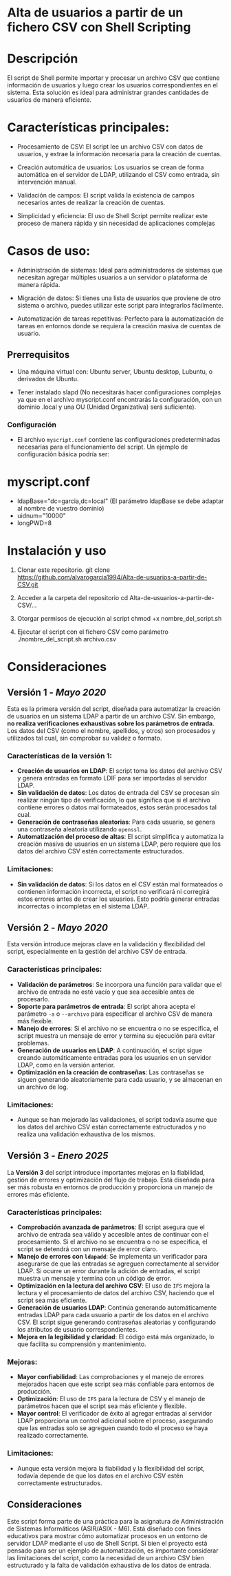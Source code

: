 # Alta de usuarios a partir de un fichero CSV con Shell Scripting

# Descripción
El script de Shell permite importar y procesar un archivo CSV que contiene información de usuarios y luego crear los usuarios correspondientes en el sistema. Esta solución es ideal para administrar grandes cantidades de usuarios de manera eficiente.

# Características principales:
- Procesamiento de CSV: El script lee un archivo CSV con datos de usuarios, y extrae la información necesaria para la creación de cuentas.

- Creación automática de usuarios: Los usuarios se crean de forma automática en el servidor de LDAP, utilizando el CSV como entrada, sin intervención manual.

- Validación de campos: El script valida la existencia de campos necesarios  antes de realizar la creación de cuentas.

- Simplicidad y eficiencia: El uso de Shell Script permite realizar este proceso de manera rápida y sin necesidad de aplicaciones complejas

# Casos de uso:
- Administración de sistemas: Ideal para administradores de sistemas que necesitan agregar múltiples usuarios a un servidor o plataforma de manera rápida.

- Migración de datos: Si tienes una lista de usuarios que proviene de otro sistema o archivo, puedes utilizar este script para integrarlos fácilmente.

- Automatización de tareas repetitivas: Perfecto para la automatización de tareas en entornos donde se requiera la creación masiva de cuentas de usuario.


## Prerrequisitos
- Una máquina virtual con: Ubuntu server, Ubuntu desktop, Lubuntu, o derivados de Ubuntu.

- Tener instalado slapd (No necesitarás hacer configuraciones complejas ya que en el archivo myscript.conf encontrarás la configuración, con un dominio .local y una OU (Unidad Organizativa) será suficiente).

### Configuración
- El archivo `myscript.conf` contiene las configuraciones predeterminadas necesarias para el funcionamiento del script. Un ejemplo de configuración básica podría ser:

# myscript.conf
- ldapBase="dc=garcia,dc=local"  (El parámetro ldapBase se debe adaptar al nombre de vuestro dominio)
- uidnum="10000"
- longPWD=8


# Instalación y uso
1) Clonar este repositorio.
git clone https://github.com/alvarogarcia1994/Alta-de-usuarios-a-partir-de-CSV.git

2) Acceder a la carpeta del repositorio
cd Alta-de-usuarios-a-partir-de-CSV/...

3) Otorgar permisos de ejecución al script
chmod +x nombre_del_script.sh

4) Ejecutar el script con el fichero CSV como parámetro
./nombre_del_script.sh archivo.csv

# Consideraciones
## Versión 1 - *Mayo 2020*

Esta es la primera versión del script, diseñada para automatizar la creación de usuarios en un sistema LDAP a partir de un archivo CSV. Sin embargo, **no realiza verificaciones exhaustivas sobre los parámetros de entrada**. Los datos del CSV (como el nombre, apellidos, y otros) son procesados y utilizados tal cual, sin comprobar su validez o formato. 

### Características de la versión 1:
- **Creación de usuarios en LDAP**: El script toma los datos del archivo CSV y genera entradas en formato LDIF para ser importadas al servidor LDAP.
- **Sin validación de datos**: Los datos de entrada del CSV se procesan sin realizar ningún tipo de verificación, lo que significa que si el archivo contiene errores o datos mal formateados, estos serán procesados tal cual.
- **Generación de contraseñas aleatorias**: Para cada usuario, se genera una contraseña aleatoria utilizando `openssl`.
- **Automatización del proceso de altas**: El script simplifica y automatiza la creación masiva de usuarios en un sistema LDAP, pero requiere que los datos del archivo CSV estén correctamente estructurados.

### Limitaciones:
- **Sin validación de datos**: Si los datos en el CSV están mal formateados o contienen información incorrecta, el script no verificará ni corregirá estos errores antes de crear los usuarios. Esto podría generar entradas incorrectas o incompletas en el sistema LDAP.

## Versión 2 - *Mayo 2020*

Esta versión introduce mejoras clave en la validación y flexibilidad del script, especialmente en la gestión del archivo CSV de entrada.

### Características principales:
- **Validación de parámetros**: Se incorpora una función para validar que el archivo de entrada no esté vacío y que sea accesible antes de procesarlo.
- **Soporte para parámetros de entrada**: El script ahora acepta el parámetro `-a` o `--archivo` para especificar el archivo CSV de manera más flexible.
- **Manejo de errores**: Si el archivo no se encuentra o no se especifica, el script muestra un mensaje de error y termina su ejecución para evitar problemas.
- **Generación de usuarios en LDAP**: A continuación, el script sigue creando automáticamente entradas para los usuarios en un servidor LDAP, como en la versión anterior.
- **Optimización en la creación de contraseñas**: Las contraseñas se siguen generando aleatoriamente para cada usuario, y se almacenan en un archivo de log.

### Limitaciones:
- Aunque se han mejorado las validaciones, el script todavía asume que los datos del archivo CSV están correctamente estructurados y no realiza una validación exhaustiva de los mismos.

## Versión 3 - *Enero 2025*

La **Versión 3** del script introduce importantes mejoras en la fiabilidad, gestión de errores y optimización del flujo de trabajo. Está diseñada para ser más robusta en entornos de producción y proporciona un manejo de errores más eficiente.

### Características principales:
- **Comprobación avanzada de parámetros**: El script asegura que el archivo de entrada sea válido y accesible antes de continuar con el procesamiento. Si el archivo no se encuentra o no se especifica, el script se detendrá con un mensaje de error claro.
- **Manejo de errores con `ldapadd`**: Se implementa un verificador para asegurarse de que las entradas se agreguen correctamente al servidor LDAP. Si ocurre un error durante la adición de entradas, el script muestra un mensaje y termina con un código de error.
- **Optimización en la lectura del archivo CSV**: El uso de `IFS` mejora la lectura y el procesamiento de datos del archivo CSV, haciendo que el script sea más eficiente.
- **Generación de usuarios LDAP**: Continúa generando automáticamente entradas LDAP para cada usuario a partir de los datos en el archivo CSV. El script sigue generando contraseñas aleatorias y configurando los atributos de usuario correspondientes.
- **Mejora en la legibilidad y claridad**: El código está más organizado, lo que facilita su comprensión y mantenimiento.
  
### Mejoras:
- **Mayor confiabilidad**: Las comprobaciones y el manejo de errores mejorados hacen que este script sea más confiable para entornos de producción.
- **Optimización**: El uso de `IFS` para la lectura de CSV y el manejo de parámetros hacen que el script sea más eficiente y flexible.
- **Mayor control**: El verificador de éxito al agregar entradas al servidor LDAP proporciona un control adicional sobre el proceso, asegurando que las entradas solo se agreguen cuando todo el proceso se haya realizado correctamente.

### Limitaciones:
- Aunque esta versión mejora la fiabilidad y la flexibilidad del script, todavía depende de que los datos en el archivo CSV estén correctamente estructurados.


## Consideraciones
Este script forma parte de una práctica para la asignatura de Administración de Sistemas Informáticos (ASIR/ASIX - M6). Está diseñado con fines educativos para mostrar cómo automatizar procesos en un entorno de servidor LDAP mediante el uso de Shell Script. Si bien el proyecto está pensado para ser un ejemplo de automatización, es importante considerar las limitaciones del script, como la necesidad de un archivo CSV bien estructurado y la falta de validación exhaustiva de los datos de entrada.
